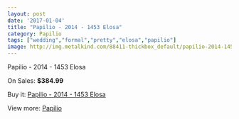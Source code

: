 ```yaml
---
layout: post
date: '2017-01-04'
title: "Papilio - 2014 - 1453 Elosa"
category: Papilio
tags: ["wedding","formal","pretty","elosa","papilio"]
image: http://img.metalkind.com/88411-thickbox_default/papilio-2014-1453-elosa.jpg
---
```

Papilio - 2014 - 1453 Elosa

On Sales: **$384.99**
<a href="https://www.metalkind.com/en/papilio/20974-papilio-2014-1453-elosa.html"><amp-img layout="responsive" width="600" height="600" src="//img.metalkind.com/88411-thickbox_default/papilio-2014-1453-elosa.jpg" alt="Papilio - 2014 - 1453 Elosa 0" /></a>
<a href="https://www.metalkind.com/en/papilio/20974-papilio-2014-1453-elosa.html"><amp-img layout="responsive" width="600" height="600" src="//img.metalkind.com/88412-thickbox_default/papilio-2014-1453-elosa.jpg" alt="Papilio - 2014 - 1453 Elosa 1" /></a>

Buy it: [Papilio - 2014 - 1453 Elosa](https://www.metalkind.com/en/papilio/20974-papilio-2014-1453-elosa.html "Papilio - 2014 - 1453 Elosa")

View more: [Papilio](https://www.metalkind.com/en/167-papilio "Papilio")